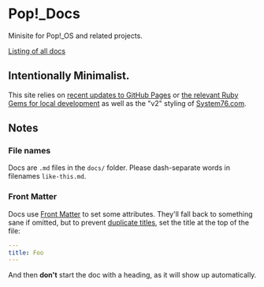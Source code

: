 # Pop!_Docs

Minisite for Pop!_OS and related projects.

[Listing of all docs](/docs)

## Intentionally Minimalist.

This site relies on [recent updates to GitHub Pages](https://github.com/blog/2289-publishing-with-github-pages-now-as-easy-as-1-2-3)
or [the relevant Ruby Gems for local development](https://help.github.com/articles/setting-up-your-github-pages-site-locally-with-jekyll/#step-2-install-jekyll-using-bundler)
as well as the "v2" styling of [System76.com](https://system76.com).

## Notes

### File names

Docs are `.md` files in the `docs/` folder. Please dash-separate words in filenames `like-this.md`.

### Front Matter

Docs use [Front Matter](https://jekyllrb.com/docs/frontmatter/) to set some attributes. They'll fall back to something sane if omitted, but to prevent [duplicate titles](https://github.com/system76/pop-docs/issues/5), set the title at the top of the file:

```yaml
---
title: Foo
---
```

And then **don't** start the doc with a heading, as it will show up automatically. 

